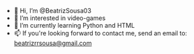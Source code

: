 - 👋 Hi, I’m @BeatrizSousa03
- 👀 I’m interested in video-games
- 🌱 I’m currently learning Python and HTML
- 📫 If you're looking forward to contact me, send an email to: beatrizrrsousa@gmail.com

